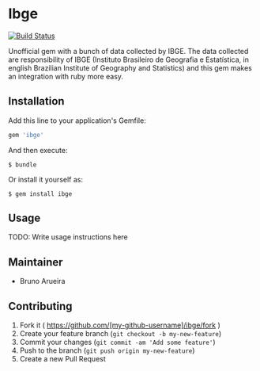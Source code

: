 # Ibge

[![Build Status](https://travis-ci.org/brunoarueira/ibge.svg?branch=master)](https://travis-ci.org/brunoarueira/ibge)

Unofficial gem with a bunch of data collected by IBGE. The data collected are responsibility of IBGE (Instituto Brasileiro de Geografia e Estatística, in english Brazilian Institute of Geography and Statistics) and this gem makes an integration with ruby more easy.

## Installation

Add this line to your application's Gemfile:

```ruby
gem 'ibge'
```

And then execute:

    $ bundle

Or install it yourself as:

    $ gem install ibge

## Usage

TODO: Write usage instructions here

## Maintainer

- Bruno Arueira

## Contributing

1. Fork it ( https://github.com/[my-github-username]/ibge/fork )
2. Create your feature branch (`git checkout -b my-new-feature`)
3. Commit your changes (`git commit -am 'Add some feature'`)
4. Push to the branch (`git push origin my-new-feature`)
5. Create a new Pull Request
